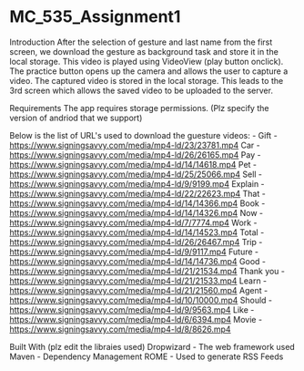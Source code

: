 # MC_535_Assignment1
Introduction
After the selection of gesture and last name from the first screen, we download the gesture as background task and store it in the local storage. This video is played using VideoView (play button onclick). The practice button opens up the camera and allows the user to capture a video. The captured video is stored in the local storage. This leads to the 3rd screen which allows the saved video to be uploaded to the server.

Requirements
The app requires storage permissions.
(Plz specify the version of andriod that we support)

Below is the list of URL's used to download the guesture videos: - 
Gift - https://www.signingsavvy.com/media/mp4-ld/23/23781.mp4
Car - https://www.signingsavvy.com/media/mp4-ld/26/26165.mp4
Pay - https://www.signingsavvy.com/media/mp4-ld/14/14618.mp4
Pet - https://www.signingsavvy.com/media/mp4-ld/25/25066.mp4
Sell - https://www.signingsavvy.com/media/mp4-ld/9/9199.mp4 
Explain - https://www.signingsavvy.com/media/mp4-ld/22/22623.mp4
That - https://www.signingsavvy.com/media/mp4-ld/14/14366.mp4 
Book - https://www.signingsavvy.com/media/mp4-ld/14/14326.mp4 
Now - https://www.signingsavvy.com/media/mp4-ld/7/7774.mp4 
Work - https://www.signingsavvy.com/media/mp4-ld/14/14523.mp4 
Total - https://www.signingsavvy.com/media/mp4-ld/26/26467.mp4 
Trip - https://www.signingsavvy.com/media/mp4-ld/9/9117.mp4 
Future - https://www.signingsavvy.com/media/mp4-ld/14/14736.mp4 
Good - https://www.signingsavvy.com/media/mp4-ld/21/21534.mp4 
Thank you - https://www.signingsavvy.com/media/mp4-ld/21/21533.mp4 
Learn - https://www.signingsavvy.com/media/mp4-ld/21/21560.mp4 
Agent - https://www.signingsavvy.com/media/mp4-ld/10/10000.mp4
Should - https://www.signingsavvy.com/media/mp4-ld/9/9563.mp4
Like - https://www.signingsavvy.com/media/mp4-ld/6/6394.mp4
Movie - https://www.signingsavvy.com/media/mp4-ld/8/8626.mp4

Built With (plz edit the libraies used)
Dropwizard - The web framework used
Maven - Dependency Management
ROME - Used to generate RSS Feeds
